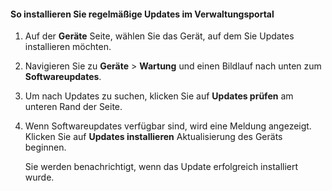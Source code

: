 <!--author=SharS last changed: 9/17/15-->

#### So installieren Sie regelmäßige Updates im Verwaltungsportal

1. Auf der **Geräte** Seite, wählen Sie das Gerät, auf dem Sie Updates installieren möchten.

2. Navigieren Sie zu **Geräte** > **Wartung** und einen Bildlauf nach unten zum **Softwareupdates**.

3. Um nach Updates zu suchen, klicken Sie auf **Updates prüfen** am unteren Rand der Seite.

4. Wenn Softwareupdates verfügbar sind, wird eine Meldung angezeigt. Klicken Sie auf **Updates installieren** Aktualisierung des Geräts beginnen.

    Sie werden benachrichtigt, wenn das Update erfolgreich installiert wurde.

